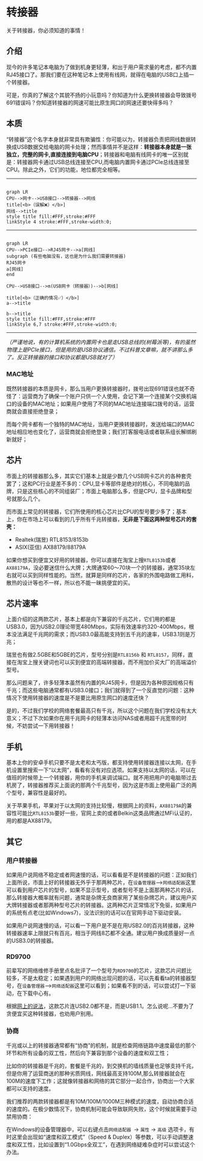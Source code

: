 # 转接器
关于转接器，你必须知道的事情！
## 介绍

现今的许多笔记本电脑为了做到机身更轻薄，和出于用户需求量的考虑，都不内置RJ45接口了。那我们要在这种笔记本上使用有线网，就得在电脑的USB口上插一个转接器。

可是，你真的了解这个其貌不扬的小玩意吗？你知道为什么更换转接器会导致拨号691错误吗？你知道转接器的网速可能比原生网口的网速还要快得多吗？

## 本质

“转接器”这个名字本身就非常具有欺骗性：你可能以为，转接器负责把网线数据转换成USB数据交给电脑的网卡处理；然而事情并不是这样：**转接器本身就是一张独立，完整的网卡,直接连接到电脑CPU**；转接器和电脑有线网卡的唯一区别就是：转接器网卡通过USB总线连接至CPU,而电脑内置网卡通过PCIe总线连接至CPU。除此之外，它们的功能，地位都完全相等。

---
```mermaid

graph LR 
CPU-->网卡-->USB接口-->转接器-->网线
title[<b>（误解❌）</b>]
网线-->title
style title fill:#FFF,stroke:#FFF
linkStyle 4 stroke:#FFF,stroke-width:0;

```
---
```mermaid

graph LR
CPU-->PCIe接口-->RJ45网卡-->a[网线]
subgraph (有些电脑没有，这也是为什么我们需要转接器)
RJ45网卡
a[网线]
end

CPU-->USB接口-->m(USB网卡（转接器）)-->b[网线]

title[<b>（正确的情况✅）</b>]
a-->title

b-->title
style title fill:#FFF,stroke:#FFF
linkStyle 6,7 stroke:#FFF,stroke-width:0;

```
---

*（严谨地说，有的计算机系统的内置网卡也是走USB总线的(树莓派等)，有的虽然物理上是PCIe接口，但是用的是USB协议通信。不过科普文章嘛，就不讲那么多了。反正转接器的接口和协议都是USB就对了）*

### MAC地址
既然转接器的本质是网卡，那么当用户更换转接器时，拨号出现691错误也就不奇怪了：运营商为了确保一个账户只供一个人使用，会记下第一个连接某个交换机端口的设备的MAC地址；如果用户使用了不同的MAC地址连接端口拨号的话，运营商就会直接拒绝登录；

而每个网卡都有一个独特的MAC地址，当用户更换转接器时，发送给端口的MAC地址相应地也变化了，运营商就会拒绝登录；我们打客服电话或者联系组长解绑刷新就好；
## 芯片
市面上的转接器那么多，其实它们基本上就是少数几个USB网卡芯片的各种套壳罢了；这和PC行业是差不多的：CPU,显卡等部件是绝对的核心，不同电脑的品牌，只是这些核心的不同组装厂；市面上电脑那么多，但是CPU，显卡品牌和型号就那么几个。

而市面上常见的转接器，它们所使用的核心芯片比CPU的型号要少多了；基本上，你在市场上可以看到的几乎所有千兆转接器，**无非是下面这两种型号芯片的套壳：**

- Realtek(瑞昱) RTL8153/8153b
- ASIX(亚信) AX88179/88179A

如果你想买到便宜又好用的转接器，你可以直接在淘宝上搜`RTL8153b`或者`AX88179A`，没必要迷信什么大牌；大牌通常60～70块一个的转接器，通常35块左右就可以买到同样性能的。当然，就算是同样的芯片，各家的外围电路做工用料，散热的设计等也不一样，所以也不能一昧挑便宜的买。

## 芯片速率
上面介绍的这两款芯片，基本上都是向下兼容的千兆芯片，它们用的都是USB3.0，因为USB2.0理论带宽480Mbps，实际有效速率约320-400Mbps，根本没法满足千兆网的需求；而USB3.0最高能支持到五千兆的速率，USB3.1则是万兆；

瑞昱也有做2.5GBE和5GBE的芯片，型号分别是`RTL8156b` 和 `RTL8157`，同样，直接在淘宝上搜关键词也可以买到便宜的高端转接器，而不用加价买大厂的高端溢价型号。

那么问题来了，许多轻薄本虽然有内置的RJ45网卡，但是因为各种原因规格只有千兆；而这些电脑通常都有USB3.0接口；我们就得到了一个反直觉的问题：这种情况下使用转接器的速度是不是要比用原生网口的速度还快？

是的，不过我们学校的网络套餐最高只有千兆，所以这个问题在我们学校没有太大意义；不过下次如果你在用千兆网卡的轻薄本访问NAS或者用超千兆宽带的时候，不妨尝试一下用转接器！

## 手机
基本上你的安卓手机只要不是太老和太丐版，都支持使用转接器连接以太网，在手机设置里搜索一下“以太网”，看看有没有对应选项。如果支持以太网的话，可以在值班的时候带上一个转接器，用你的手机来调试端口。就不用把用户的电脑带过去机房了，转接器推荐买上面说的那两个千兆型号，因为这是市面上使用最广泛的两个型号，兼容性是最好的。

关于苹果手机，苹果对于以太网的支持比较慢，根据网上的资料，`AX88179A`的兼容性可能比`RTL8153b`要好一些，官网上卖的或者Belkin这类品牌通过MFi认证的，用的都是AX88179。

## 其它
### 用户转接器
如果用户说网络不稳定或者网速慢的话，可以看看是不是转接器的问题：正如我们上面所说，市面上好的转接器无外乎于那两种芯片，在`设备管理器`-->`网络适配器`这里可以看到用户芯片的型号，如果不显示型号，或者型号不是上面那两种芯片的话，那么转接器大概率就有问题，通常是杂牌无良商家用了某些杂牌芯片。建议用户买大牌转接器或者那两种型号芯片的转接器。这两种芯片正常情况下免驱，如果用户的系统有点老(比如Windows7)，没法识别的话可以在官网手动下驱动安装。

如果用户说网速慢的话，可以看一下用户是不是在用USB2.0的百兆转接器，这种转接器速率上限就只有百兆，相当于网线8芯都不全通。建议用户换成质量好一点的USB3.0的转接器。

### RD9700

前辈写的网络维修手册里点名批评了一个型号为`RD9700`的芯片，这款芯片问题比较多，不是太稳定；如果遇到用户的网络出现问题的话，可以先看看ta的转接器型号，在`设备管理器`-->`网络适配器`这里可以看到；如果看不到的话，可以尝试打一下驱动，在下载中心有。

根据[网上的说法](https://www.youtube.com/watch?v=PUJ8nCmfaS0)，这款芯片连USB2.0都不是，而是USB1.1。怎么说呢...不要为了贪便宜买这种转接器，也劝用户别用。

### 协商

千兆或以上的转接器通常都有“协商”的机制，就是检查网络链路中速度最低的那个环节和所有设备的双工性，然后向下兼容到那个设备的速度和双工性；

比如你的转接器是千兆的，套餐是千兆的，到交换机的墙线质量也足够支持千兆，但是你用了运营商送的那种劣质网线，网线最高支持100M,那么转接器就会在100M的速度下工作；这就像转接器和网络的其它部分一起合作，协商出一个大家都可以支持的速度。

我们推荐的两款转接器都是有10M/100M/1000M三种模式的速度，自动协商合适的速度的。在极少数情况下，协商机制可能会导致联网失败，这个时候就需要手动禁用协商：

在Windows的设备管理器中，可以右键点击`网络适配器 `-> `属性` -> `高级` 选项卡，有时这里会出现如“速度和双工模式”（Speed & Duplex）等参数，可以手动调整速度和双工性，比如设置到“1.0Gbps全双工”，在遇到网络疑难杂症时可以尝试这个办法。
